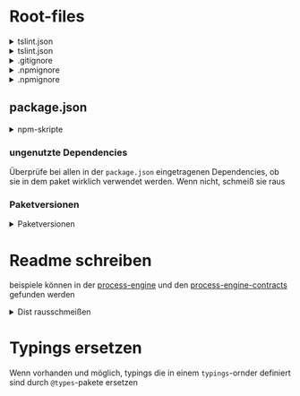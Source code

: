 # Root-files

<details>
<summary>tslint.json</summary>

**Das ist bereits automatisiert geschehen**

- installiere die tslint-config mit `npm install --save-dev @process-engine-js/tslint-config`
- lege eine `tslint.json` mit folgendem Inhalt an:
```
{
    "extends": "@process-engine-js/tslint-config"
}

```
</details>

<details>
<summary>tslint.json</summary>

**Das ist bereits automatisiert geschehen**

## tsconfig.json

Verwende folgende `tsconfig.json`: 

```
{
  "typingOptions": {
    "enableAutoDiscovery": true
  },
  "compilerOptions": {
    "module": "commonjs",
    "target": "es2017",
    "jsx": "react",
    "lib": [
      "es2017",
      "dom"
    ],
    "sourceMap": true,
    "experimentalDecorators": true
  }
}

```

</details>

<details>
<summary>.gitignore</summary>

**Das ist bereits automatisiert geschehen**

Verwende folgende `.gitignore`:

```
# Logs
logs
*.log
npm-debug.log*

# build directories
dist

# Grunt intermediate storage (http://gruntjs.com/creating-plugins#storing-task-files)
.grunt

# Dependency directories
node_modules

# Optional npm cache directory
.npm

# OSX-finder info-files
*.DS_Store

# IDE configs
.vscode
.idea/
*.iml
*.iws
.classpath
.project
.settings/

```

</details>

<details>
<summary>.npmignore</summary>

**Das ist bereits automatisiert geschehen**

Verwende folgende `.npmignore`:

```
# Logs
logs
*.log
npm-debug.log*

# Grunt intermediate storage (http://gruntjs.com/creating-plugins#storing-task-files)
.grunt

# Dependency directories
node_modules

# Optional npm cache directory
.npm

# OSX-finder info-files
*.DS_Store

# IDE configs
.vscode
.idea/
*.iml
*.iws
.classpath
.project
.settings/

```

</details>

<details>
<summary>.npmignore</summary>

**Das ist bereits automatisiert geschehen**

## gulpfile.js

Verwende folgende `gulpfile.js`. Wenn notwendig, füge `amd` bei den `compileToModules hinzu`:

```
'use strict';

const gulptraum = require('gulptraum');
const gulptraumTypescriptPlugin = require('gulptraum-typescript');
const tsconfig = require('tsconfig');

const buildSystemConfig = {};
const buildSystem = new gulptraum.BuildSystem(buildSystemConfig);

buildSystem.config = buildSystemConfig;

const tsConfigObj = tsconfig.loadSync('.');

const typeScriptConfig = Object.assign({
  compileToModules: ['commonjs']
}, tsConfigObj.config);

const gulp = require('gulp');

buildSystem
  .registerPlugin('typescript', gulptraumTypescriptPlugin, typeScriptConfig)
  .registerTasks(gulp);

```

</details>

## package.json

<details>
<summary>npm-skripte</summary>

**Das ist bereits automatisiert geschehen**

in der package.json sollen folgende Skripte eingefügt werden (siehe
[diesen Artikel](https://blog.greenkeeper.io/what-is-npm-s-prepublish-and-why-is-it-so-confusing-a948373e6be1)
und [diese Definition](https://docs.npmjs.com/misc/scripts#prepublish-and-prepare)):
```
{
  ...
  "scripts": {
    "build": "gulp build",
    "prepublishOnly": "npm run build"
  }
  ...
}
```
</details>

### ungenutzte Dependencies

Überprüfe bei allen in der `package.json` eingetragenen Dependencies, ob sie in dem paket wirklich
verwendet werden. Wenn nicht, schmeiß sie raus

### Paketversionen

<details>
<summary>Paketversionen</summary>

<details>
<summary>Third-party-Paketversionen</summary>

**Das ist bereits automatisiert geschehen**

Verwende in den dependencies der `package.json` die folgenden Paketversionen, falls das entsprechende
Paket verwendet wird:

Paket | Version
---|---
typescript | ^2.5.2
tslint | ^5.7.0
tsconfig | ^7.0.0
loggerhythm | ^1.0.1
sprintf-js | ^1.1.1
es6-promise | ^4.1.1
ajv | ^5.2.2
@types/node | ^8.0.27
eslint | ^4.6.1
eslint-config-5minds | ^0.1.0
bpmn-moddle | ^0.14.0

</details>

<details>
<summary>First-party-Paketversionen</summary>

**Das ist bereits automatisiert geschehen**

Dependencies auf die process-engine-eigenen Pakete müssen auf die folgenden Versionen geändert werden.
Wenn eines der Pakete grade bearbeitet wird, soll dessen Version auf die hier angegebene gesetzt werden,
nur ohne das `^`. zudem soll `utils` umbenannt werden

Paket | Version
---|---
bootstrapper_node | ^2.0.0
bootstrapper | ^2.0.0
core_contracts | ^2.0.0
core | ^2.0.0
data\_model\_contracts | ^2.0.0
data_model | ^2.0.0
datasource\_adapter\_base | ^2.0.0
datasource\_adapter\_localstorage | ^2.0.0
datasource\_adapter\_mongodb | ^2.0.0
datasource\_adapter\_orientdb | ^2.0.0
datasource\_adapter\_postgres | ^2.0.0
datasource\_adapter\_proxy | ^2.0.0
datasource\_adapter\_redis | ^2.0.0
datastore_contracts | ^2.0.0
datastore_http | ^2.0.0
datastore\_messagebus\_contracts | ^2.0.0
datastore_messagebus | ^2.0.0
datastore | ^2.0.0
demo_frontend | ^2.0.0
demo | ^2.0.0
event\_aggregator\_contracts | ^2.0.0
event_aggregator | ^2.0.0
feature_contracts | ^2.0.0
feature | ^2.0.0
frontend_contracts | ^2.0.0
frontend_http | ^2.0.0
frontend_mui | ^2.0.0
frontend\_react\_plugin\_process\_manager | ^2.0.0
frontend | ^2.0.0
graphiql_contracts | ^2.0.0
graphiql_http | ^2.0.0
graphiql | ^2.0.0
http_contracts | ^2.0.0
http_extension | ^2.0.0
http_node | ^2.0.0
http | ^2.0.0
iam_browser | ^2.0.0
iam_contracts | ^2.0.0
iam_http | ^2.0.0
iam | ^2.0.0
invocation_contracts | ^2.0.0
invocation | ^2.0.0
messagebus\_adapter\_faye\_browser | ^2.0.0
messagebus\_adapter\_faye | ^2.0.0
messagebus\_adapter\_local | ^2.0.0
messagebus_contracts | ^2.0.0
messagebus_http | ^2.0.0
messagebus | ^2.0.0
metadata_contracts | ^2.0.0
metadata | ^2.0.0
pki\_service\_contracts | ^2.0.0
pki_service | ^2.0.0
process\_engine\_client\_api | ^2.0.0
process\_engine\_client\_processable\_react | ^2.0.0
process\_engine\_contracts | ^3.0.0
process\_engine\_http | ^3.0.0
process_engine | ^3.0.0
process\_repository\_browser | ^2.0.0
process_repository | ^3.0.0
routing_contracts | ^2.0.0
routing | ^2.0.0
security\_service\_contracts | ^1.0.0
security_service | ^2.0.0
services_contracts | ^2.0.0
services | ^2.0.0
timing_contracts | ^2.0.0
timing | ^2.0.0
utils -> ??? | ^2.0.0
validation_contracts | ^2.0.0
validation | ^2.0.0

</details>

</details>

# Readme schreiben

beispiele können in der [process-engine](https://github.com/ProcessEngineJS/process_engine/tree/feature/readme) und den [process-engine-contracts](https://github.com/ProcessEngineJS/process_engine_contracts/tree/feature/readme) gefunden werden

<details>
<summary>Dist rausschmeißen</summary>

**Das ist bereits automatisiert geschehen**

Einfach den dist-Ordner löschen

</details>

# Typings ersetzen

Wenn vorhanden und möglich, typings die in einem `typings`-ornder definiert sind durch `@types`-pakete ersetzen
